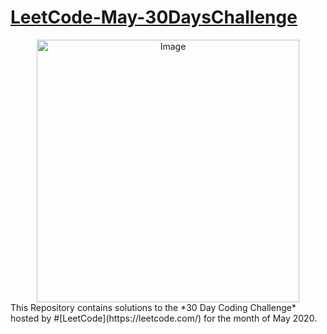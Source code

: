 # [LeetCode-May-30DaysChallenge](https://leetcode.com/explore/)
<div align="center" ><img src="https://res.cloudinary.com/practicaldev/image/fetch/s--pkV_ojKD--/c_imagga_scale,f_auto,fl_progressive,h_420,q_auto,w_1000/https://dev-to-uploads.s3.amazonaws.com/i/h4ear4i3g4q7r04utgpm.png" alt="Image" width=auto height=420px/></div>
This Repository contains solutions to the *30 Day Coding Challenge* hosted by #[LeetCode](https://leetcode.com/) for the month of May 2020.

